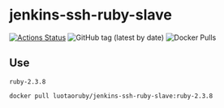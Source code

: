 # jenkins-ssh-ruby-slave

[![Actions Status](https://github.com/luotaoruby/jenkins-ssh-ruby-slave/workflows/tests/badge.svg)](https://github.com/luotaoruby/jenkins-ssh-ruby-slave/actions)
![GitHub tag (latest by date)](https://img.shields.io/github/v/tag/luotaoruby/jenkins-ssh-ruby-slave)
![Docker Pulls](https://img.shields.io/docker/pulls/luotaoruby/jenkins-ssh-ruby-slave)

## Use

`ruby-2.3.8`

```
docker pull luotaoruby/jenkins-ssh-ruby-slave:ruby-2.3.8
```
